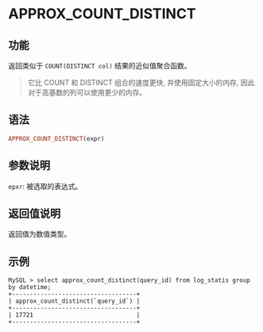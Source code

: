 # APPROX_COUNT_DISTINCT

## 功能

返回类似于 `COUNT(DISTINCT col)` 结果的近似值聚合函数。
> 它比 COUNT 和 DISTINCT 组合的速度更快, 并使用固定大小的内存, 因此对于高基数的列可以使用更少的内存。

## 语法

```Haskell
APPROX_COUNT_DISTINCT(expr)
```

## 参数说明

`epxr`: 被选取的表达式。

## 返回值说明

返回值为数值类型。

## 示例

```plain text
MySQL > select approx_count_distinct(query_id) from log_statis group by datetime;
+-----------------------------------+
| approx_count_distinct(`query_id`) |
+-----------------------------------+
| 17721                             |
+-----------------------------------+
```
